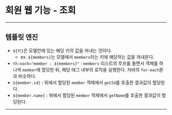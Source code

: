 # 회원 웹 기능 - 조회

---

## 템플릿 엔진
- `${키}`은 모델안에 있는 해당 키의 값을 꺼내는 것이다.
    - ex. `${members}`는 모델에서 `members`라는 키에 해당하는 값을 꺼내온다.
- `th:each="member : ${members}"` : `members` 리스트의 루프를 돌면서 객체를 하나씩 `member`에 할당한 뒤, 해당 태그 내부의 로직을 실행한다. 자바의 `for-each`문과 비슷하다.
- `${member.id}` : 위에서 할당된 `member` 객체에서 `getId`를 호출한 결과값이 할당된다.
- `${member.name}` : 위에서 할당된 `member` 객체에서 `getName`를 호출한 결과값이 할당된다.

---